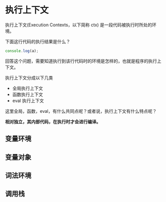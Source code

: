# 执行上下文

执行上下文(Execution Contexts，以下简称 ctx) 是一段代码被执行时所处的环境。

下面这行代码的执行结果是什么？

```js
console.log(a);
```

回答这个问题，需要知道执行到该行代码时的环境是怎样的，也就是程序的执行上下文。

执行上下文分成以下几类

- 全局执行上下文
- 函数执行上下文
- eval 执行上下文

这里全局，函数，eval，有什么共同点呢？或者说，执行上下文有什么特点呢？

**相对独立，其内部代码，在执行时才会进行编译。**

## 变量环境

## 变量对象

## 词法环境

## 调用栈
